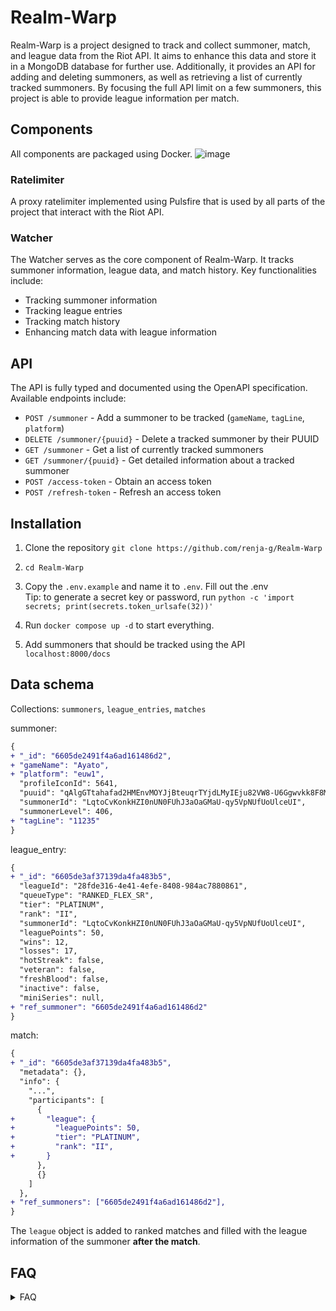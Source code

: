# Realm-Warp
Realm-Warp is a project designed to track and collect summoner, match, and league data from the Riot API. It aims to enhance this data and store it in a MongoDB database for further use. Additionally, it provides an API for adding and deleting summoners, as well as retrieving a list of currently tracked summoners.
By focusing the full API limit on a few summoners, this project is able to provide league information per match.

## Components
All components are packaged using Docker.
![image](https://github.com/renja-g/Realm-Warp/assets/76645494/b0b26cee-cd27-4d18-b846-4a5a3a6aa5f3)


### Ratelimiter
A proxy ratelimiter implemented using Pulsfire that is used by all parts of the project that interact with the Riot API.

### Watcher
The Watcher serves as the core component of Realm-Warp. It tracks summoner information, league data, and match history. Key functionalities include:
- Tracking summoner information
- Tracking league entries
- Tracking match history
- Enhancing match data with league information

## API
The API is fully typed and documented using the OpenAPI specification. Available endpoints include:
- `POST /summoner` - Add a summoner to be tracked (`gameName`, `tagLine`, `platform`)
- `DELETE /summoner/{puuid}` - Delete a tracked summoner by their PUUID
- `GET /summoner` - Get a list of currently tracked summoners
- `GET /summoner/{puuid}` - Get detailed information about a tracked summoner
- `POST /access-token` - Obtain an access token
- `POST /refresh-token` - Refresh an access token


## Installation
1. Clone the repository `git clone https://github.com/renja-g/Realm-Warp`

2. `cd Realm-Warp`

3. Copy the `.env.example` and name it to `.env`. Fill out the .env
   <br>Tip: to generate a secret key or password, run `python -c 'import secrets; print(secrets.token_urlsafe(32))'`

4. Run `docker compose up -d` to start everything.

6. Add summoners that should be tracked using the API `localhost:8000/docs`


## Data schema
Collections:
`summoners`, `league_entries`, `matches`

summoner:
```diff
{
+ "_id": "6605de2491f4a6ad161486d2",
+ "gameName": "Ayato",
+ "platform": "euw1",
  "profileIconId": 5641,
  "puuid": "qAlgGTtahafad2HMEnvMOYJjBteuqrTYjdLMyIEju82VW8-U6Ggwvkk8F8MIgUua0m_ExkzpYwQjVQ",
  "summonerId": "LqtoCvKonkHZI0nUN0FUhJ3aOaGMaU-qy5VpNUfUoUlceUI",
  "summonerLevel": 406,
+ "tagLine": "11235"
}
```

league_entry:
```diff
{
+ "_id": "6605de3af37139da4fa483b5",
  "leagueId": "28fde316-4e41-4efe-8408-984ac7880861",
  "queueType": "RANKED_FLEX_SR",
  "tier": "PLATINUM",
  "rank": "II",
  "summonerId": "LqtoCvKonkHZI0nUN0FUhJ3aOaGMaU-qy5VpNUfUoUlceUI",
  "leaguePoints": 50,
  "wins": 12,
  "losses": 17,
  "hotStreak": false,
  "veteran": false,
  "freshBlood": false,
  "inactive": false,
  "miniSeries": null,
+ "ref_summoner": "6605de2491f4a6ad161486d2"
}
```

match:
```diff
{
+ "_id": "6605de3af37139da4fa483b5",
  "metadata": {},
  "info": {
    "...",
    "participants": [
      {
+       "league": {
+         "leaguePoints": 50,
+         "tier": "PLATINUM",
+         "rank": "II",
+       }
      },
      {}
    ]
  },
+ "ref_summoners": ["6605de2491f4a6ad161486d2"],
}
```
The `league` object is added to ranked matches and filled with the league information of the summoner **after the match**.

## FAQ
<details>
  <summary>FAQ</summary>

  No questions till now...
</details>
